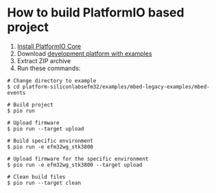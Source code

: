 How to build PlatformIO based project
=====================================

1. [Install PlatformIO Core](http://docs.platformio.org/page/core.html)
2. Download [development platform with examples](https://github.com/platformio/platform-siliconlabsefm32/archive/develop.zip)
3. Extract ZIP archive
4. Run these commands:

```shell
# Change directory to example
$ cd platform-siliconlabsefm32/examples/mbed-legacy-examples/mbed-events

# Build project
$ pio run

# Upload firmware
$ pio run --target upload

# Build specific environment
$ pio run -e efm32wg_stk3800

# Upload firmware for the specific environment
$ pio run -e efm32wg_stk3800 --target upload

# Clean build files
$ pio run --target clean
```
